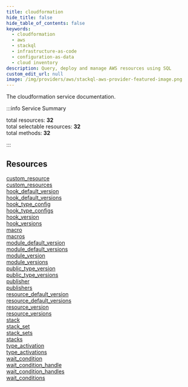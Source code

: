 ```yaml
---
title: cloudformation
hide_title: false
hide_table_of_contents: false
keywords:
  - cloudformation
  - aws
  - stackql
  - infrastructure-as-code
  - configuration-as-data
  - cloud inventory
description: Query, deploy and manage AWS resources using SQL
custom_edit_url: null
image: /img/providers/aws/stackql-aws-provider-featured-image.png
---
```


The cloudformation service documentation.

:::info Service Summary

<div class="row">
<div class="providerDocColumn">
<span>total resources:&nbsp;<b>32</b></span><br />
<span>total selectable resources:&nbsp;<b>32</b></span><br />
<span>total methods:&nbsp;<b>32</b></span><br />
</div>
</div>

:::

## Resources
<div class="row">
<div class="providerDocColumn">
<a href="/providers/aws/cloudformation/custom_resource/">custom_resource</a><br />
<a href="/providers/aws/cloudformation/custom_resources/">custom_resources</a><br />
<a href="/providers/aws/cloudformation/hook_default_version/">hook_default_version</a><br />
<a href="/providers/aws/cloudformation/hook_default_versions/">hook_default_versions</a><br />
<a href="/providers/aws/cloudformation/hook_type_config/">hook_type_config</a><br />
<a href="/providers/aws/cloudformation/hook_type_configs/">hook_type_configs</a><br />
<a href="/providers/aws/cloudformation/hook_version/">hook_version</a><br />
<a href="/providers/aws/cloudformation/hook_versions/">hook_versions</a><br />
<a href="/providers/aws/cloudformation/macro/">macro</a><br />
<a href="/providers/aws/cloudformation/macros/">macros</a><br />
<a href="/providers/aws/cloudformation/module_default_version/">module_default_version</a><br />
<a href="/providers/aws/cloudformation/module_default_versions/">module_default_versions</a><br />
<a href="/providers/aws/cloudformation/module_version/">module_version</a><br />
<a href="/providers/aws/cloudformation/module_versions/">module_versions</a><br />
<a href="/providers/aws/cloudformation/public_type_version/">public_type_version</a><br />
<a href="/providers/aws/cloudformation/public_type_versions/">public_type_versions</a>
</div>
<div class="providerDocColumn">
<a href="/providers/aws/cloudformation/publisher/">publisher</a><br />
<a href="/providers/aws/cloudformation/publishers/">publishers</a><br />
<a href="/providers/aws/cloudformation/resource_default_version/">resource_default_version</a><br />
<a href="/providers/aws/cloudformation/resource_default_versions/">resource_default_versions</a><br />
<a href="/providers/aws/cloudformation/resource_version/">resource_version</a><br />
<a href="/providers/aws/cloudformation/resource_versions/">resource_versions</a><br />
<a href="/providers/aws/cloudformation/stack/">stack</a><br />
<a href="/providers/aws/cloudformation/stack_set/">stack_set</a><br />
<a href="/providers/aws/cloudformation/stack_sets/">stack_sets</a><br />
<a href="/providers/aws/cloudformation/stacks/">stacks</a><br />
<a href="/providers/aws/cloudformation/type_activation/">type_activation</a><br />
<a href="/providers/aws/cloudformation/type_activations/">type_activations</a><br />
<a href="/providers/aws/cloudformation/wait_condition/">wait_condition</a><br />
<a href="/providers/aws/cloudformation/wait_condition_handle/">wait_condition_handle</a><br />
<a href="/providers/aws/cloudformation/wait_condition_handles/">wait_condition_handles</a><br />
<a href="/providers/aws/cloudformation/wait_conditions/">wait_conditions</a>
</div>
</div>